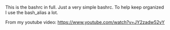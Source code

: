 This is the bashrc in full.
Just a very simple bashrc. To help keep organized I use the bash_alias a lot. 


From my youtube video: https://www.youtube.com/watch?v=JY2zadw52vY
